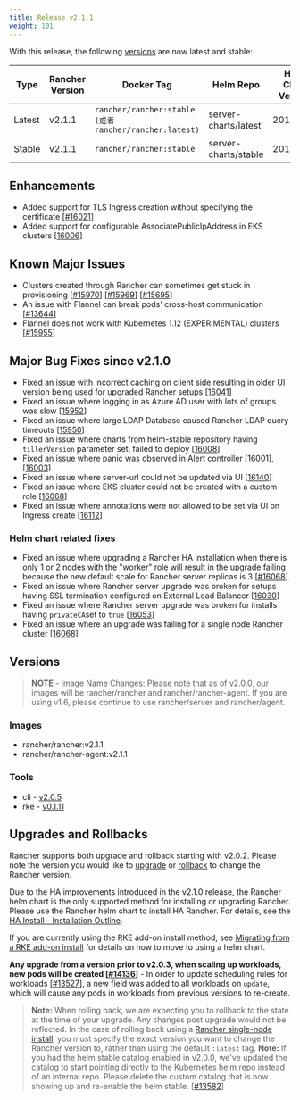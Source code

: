 ```yaml
---
title: Release v2.1.1
weight: 101
---
```


With this release, the following [versions](https://rancher.com/docs/rancher/v2.x/en/installation/server-tags/) are now latest and stable:

|Type | Rancher Version | Docker Tag |Helm Repo| Helm Chart Version |
|---|---|---|---|---|
| Latest | v2.1.1 | `rancher/rancher:stable (或者rancher/rancher:latest)` | server-charts/latest | 2018.10.2 |
| Stable | v2.1.1 | `rancher/rancher:stable` | server-charts/stable | 2018.10.2 |

## Enhancements

- Added support for TLS Ingress creation without specifying the certificate [[#16021](https://github.com/rancher/rancher/issues/16021)]
- Added support for configurable AssociatePublicIpAddress in EKS clusters [[16006](https://github.com/rancher/rancher/issues/16006)]

## Known Major Issues

- Clusters created through Rancher can sometimes get stuck in provisioning [[#15970](https://github.com/rancher/rancher/issues/15970)] [[#15969](https://github.com/rancher/rancher/issues/15969)] [[#15695](https://github.com/rancher/rancher/issues/15695)]
- An issue with Flannel can break pods' cross-host communication [[#13644](https://github.com/rancher/rancher/issues/13644)]
- Flannel does not work with Kubernetes 1.12 (EXPERIMENTAL) clusters [[#15955](https://github.com/rancher/rancher/issues/15955)]

## Major Bug Fixes since v2.1.0

- Fixed an issue with incorrect caching on client side resulting in older UI version being used for upgraded Rancher setups [[16041](https://github.com/rancher/rancher/issues/16041)]
- Fixed an issue where logging in as Azure AD user with lots of groups was slow [[15952](https://github.com/rancher/rancher/issues/15952)]
- Fixed an issue where large LDAP Database caused Rancher LDAP query timeouts [[15950](https://github.com/rancher/rancher/issues/15950)]
- Fixed an issue where charts from helm-stable repository having `tillerVersion` parameter set, failed to deploy [[16008](https://github.com/rancher/rancher/issues/16008)]
- Fixed an issue where panic was observed in Alert controller [[16001](https://github.com/rancher/rancher/issues/16001)], [[16003](https://github.com/rancher/rancher/issues/16003)]
- Fixed an issue where server-url could not be updated via UI [[16140](https://github.com/rancher/rancher/issues/16140)]
- Fixed an issue where EKS cluster could not be created with a custom role [[16068](https://github.com/rancher/rancher/issues/16068)]
- Fixed an issue where annotations were not allowed to be set via UI on Ingress create [[16112](https://github.com/rancher/rancher/issues/16112)]

### Helm chart related fixes

- Fixed an issue where upgrading a Rancher HA installation when there is only 1 or 2 nodes with the "worker" role will result in the upgrade failing because the new default scale for Rancher server replicas is 3 [[#16068](https://github.com/rancher/rancher/issues/16068)].
- Fixed an issue where Rancher server upgrade was broken for setups having SSL termination configured on External Load Balancer [[16030](https://github.com/rancher/rancher/issues/16030)]
- Fixed an issue where Rancher server upgrade was broken for installs having `privateCA`set to `true` [[16053](https://github.com/rancher/rancher/issues/16053)]
- Fixed an issue where an upgrade was failing for a single node Rancher cluster [[16068](https://github.com/rancher/rancher/issues/16068)]

## Versions

> **NOTE** - Image Name Changes: Please note that as of v2.0.0, our images will be rancher/rancher and rancher/rancher-agent. If you are using v1.6, please continue to use rancher/server and rancher/agent.

### Images

- rancher/rancher:v2.1.1
- rancher/rancher-agent:v2.1.1

### Tools

- cli - [v2.0.5](https://github.com/rancher/cli/releases/tag/v2.0.5)
- rke - [v0.1.11](https://github.com/rancher/rke/releases/tag/v0.1.11)

## Upgrades and Rollbacks

Rancher supports both upgrade and rollback starting with v2.0.2.  Please note the version you would like to [upgrade](https://rancher.com/docs/rancher/v2.x/en/upgrades/) or [rollback](https://rancher.com/docs/rancher/v2.x/en/backups/rollbacks/) to change the Rancher version.

Due to the HA improvements introduced in the v2.1.0 release, the Rancher helm chart is the only supported method for installing or upgrading Rancher. Please use the Rancher helm chart to install HA Rancher. For details, see the [HA Install - Installation Outline](https://rancher.com/docs/rancher/v2.x/en/installation/ha/#installation-outline).

If you are currently using the RKE add-on install method, see [Migrating from a RKE add-on install](https://rancher.com/docs/rancher/v2.x/en/upgrades/upgrades/migrating-from-rke-add-on/) for details on how to move to using a helm chart.

**Any upgrade from a version prior to v2.0.3, when scaling up workloads, new pods will be created [[#14136](https://github.com/rancher/rancher/issues/14136)]** - In order to update scheduling rules for workloads [[#13527](https://github.com/rancher/rancher/issues/13527)], a new field was added to all workloads on `update`, which will cause any pods in workloads from previous versions to re-create.

> **Note:** When rolling back, we are expecting you to rollback to the state at the time of your upgrade. Any changes post upgrade would not be reflected. In the case of rolling back using a [Rancher single-node install](https://rancher.com/docs/rancher/v2.x/en/installation/single-node-install/), you must specify the exact version you want to change the Rancher version to, rather than using the default `:latest` tag.
> **Note:** If you had the helm stable catalog enabled in v2.0.0, we've updated the catalog to start pointing directly to the Kubernetes helm repo instead of an internal repo. Please delete the custom catalog that is now showing up and re-enable the helm stable. [[#13582](https://github.com/rancher/rancher/issues/13582)]

